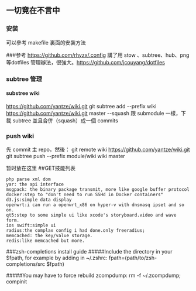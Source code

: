 ## 一切竟在不言中

### 安装
可以參考 makefile 裏面的安裝方法


###参考
https://github.com/rhyzx/.config
講了用 stow 、subtree、hub、png等dotfiles 管理辦法，很強大。https://github.com/jcouyang/dotfiles

### subtree 管理

#### substree wiki
https://github.com/yantze/wiki.git
git subtree add --prefix wiki https://github.com/yantze/wiki.git master --squash
跟 submodule 一樣，下載 subtree 並且合併（squash）成一個 commits

### push wiki
先 commit 主 repo，然後：
git remote wiki https://github.com/yantze/wiki.git
git subtree push --prefix module/wiki wiki master




暂时放在这里
##GET技能列表

```
php parse xml dom
yar: the api interface
msgpack: the binary package transmit, more like google buffer protocol
docker:step to "don't need to run SSHd in Docker containers"
d3.js:simple data display
openwrt:i can run a openwrt_x86 on hyper-v with dnsmasq ipset and so on.
qt5:step to some simple ui like xcode's storyboard.video and wave form.
ios swift:simple ui
radius:the complax config i had done.only freeradius;
memcached: the key/value storage.
redis:like memcached but more.
```





###zsh-completions install guide
#####Include the directory in your $fpath, for example by adding in ~/.zshrc:
fpath=(path/to/zsh-completions/src $fpath)

#####You may have to force rebuild zcompdump:
rm -f ~/.zcompdump; compinit



